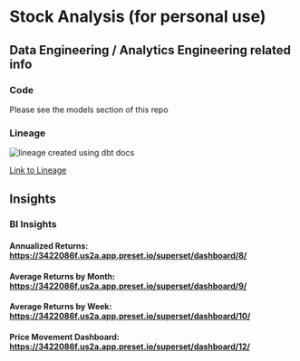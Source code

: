 # Stock Analysis (for personal use)

## Data Engineering / Analytics Engineering related info

### Code

Please see the models section of this repo

### Lineage

![lineage created using dbt docs](https://i.postimg.cc/fWxLRsYt/Screenshot-2024-09-19-at-10-42-09-AM.png)

[Link to Lineage](https://i.postimg.cc/fWxLRsYt/Screenshot-2024-09-19-at-10-42-09-AM.png)

## Insights

### BI Insights

#### Annualized Returns: https://3422086f.us2a.app.preset.io/superset/dashboard/8/

#### Average Returns by Month: https://3422086f.us2a.app.preset.io/superset/dashboard/9/

#### Average Returns by Week: https://3422086f.us2a.app.preset.io/superset/dashboard/10/

#### Price Movement Dashboard: https://3422086f.us2a.app.preset.io/superset/dashboard/12/